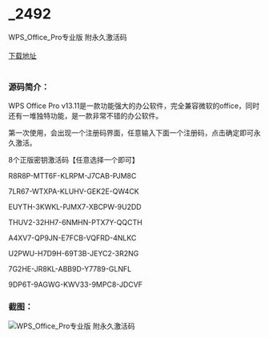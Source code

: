 # _2492
WPS_Office_Pro专业版 附永久激活码
<br/></br>
[下载地址](https://www.uuid2.com/2492.html "下载地址")
<br/></br>
<h3>源码简介：</h3>
<p>WPS Office Pro v13.11是一款功能强大的办公软件，完全兼容微软的office，同时还有一堆独特功能，是一款非常不错的办公软件。<p>
<p>第一次使用，会出现一个注册码界面，任意输入下面一个注册码，点击确定即可永久激活。<p>
<p>8个正版密钥激活码【任意选择一个即可】<p>
<p>R8R8P-MTT6F-KLRPM-J7CAB-PJM8C<p>
<p>7LR67-WTXPA-KLUHV-GEK2E-QW4CK<p>
<p>EUYTH-3KWKL-PJMX7-XBCPW-9U2DD<p>
<p>THUV2-32HH7-6NMHN-PTX7Y-QQCTH<p>
<p>A4XV7-QP9JN-E7FCB-VQFRD-4NLKC<p>
<p>U2PWU-H7D9H-69T3B-JEYC2-3R2NG<p>
<p>7G2HE-JR8KL-ABB9D-Y7789-GLNFL<p>
<p>9DP6T-9AGWG-KWV33-9MPC8-JDCVF<p>
<h3>截图：</h3>
<img src="https://www.uuid2.com/wp-content/uploads/img/202109/b1f7052408.png" alt="WPS_Office_Pro专业版 附永久激活码">
